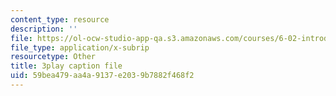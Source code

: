 ```yaml
---
content_type: resource
description: ''
file: https://ol-ocw-studio-app-qa.s3.amazonaws.com/courses/6-02-introduction-to-eecs-ii-digital-communication-systems-fall-2012/59bea479aa4a9137e2039b7882f468f2_qpYjftJbGYI.srt
file_type: application/x-subrip
resourcetype: Other
title: 3play caption file
uid: 59bea479-aa4a-9137-e203-9b7882f468f2
---
```

